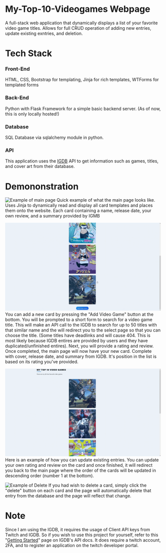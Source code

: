# My-Top-10-Videogames Webpage

 A full-stack web application that dynamically displays a list of your favorite video game titles. Allows for full CRUD operation of adding new entries, update existing exntries, and deletion.

# Tech Stack

### Front-End

HTML, CSS, Bootstrap for templating, Jinja for rich templates, WTForms for templated forms

### Back-End

Python with Flask Framework for a simple basic backend server. (As of now, this is only locally hosted!)

### Database

SQL Database via sqlalchemy module in python.

### API

This application uses the [IGDB](https://www.igdb.com/) API to get information such as games, titles, and cover art from their database. 


# Demononstration
![Example of main page](https://github.com/rinriukato/My-Top-10-Videogames-Webpage/blob/main/sample-images/main-page-example.gif)
Quick example of what the main page looks like. Uses Jinja to dynamically read and display all card templates and places them onto the website. Each card containing a name, release date, your own review, and a summary provided by IGMB

![Example of Add](https://github.com/rinriukato/My-Top-10-Videogames-Webpage/blob/main/sample-images/add-example.gif)
You can add a new card by pressing the "Add Video Game" button at the bottom. You will be prompted to a short form to search for a video game title. This will make an API call to the IGDB to search for up to 50 titles with that similar name and the will redirect you to the select page so that you can choose the title. (Some titles have deadlinks and will cause 404. This is most likely because IGDB entires are provided by users and they have duplicated/unfinished entires). Next, you will provide a rating and review. Once completed, the main page will now have your new card. Complete with cover, release date, and summary from IGDB. It's position in the list is based on its rating you've provided. 

![Example of Update](https://github.com/rinriukato/My-Top-10-Videogames-Webpage/blob/main/sample-images/update-example.gif)
Here is an example of how you can update existing entries. You can update your own rating and review on the card and once finished, it will redirect you back to the main page where the order of the cards will be updated in descending order (number 1 at the bottom).

![Example of Delete](https://github.com/rinriukato/My-Top-10-Videogames-Webpage/blob/main/sample-images/delete-example.gif)
If you had wish to delete a card, simply click the "delete" button on each card and the page will automatically delete that entry from the database and the page will reflect that change.

# Note
Since I am using the IGDB, it requires the usage of Client API keys from Twitch and IGDB. So if you wish to use this project for yourself, refer to this "[Getting Started](https://api-docs.igdb.com/#getting-started)" page on IGDB's API docs. It does require a twitch account, 2FA, and to register an application on the twitch developer portal.
